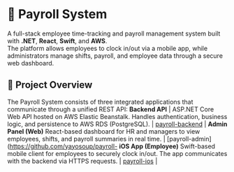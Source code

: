 # 🧾 Payroll System

A full-stack employee time-tracking and payroll management system built with **.NET**, **React**, **Swift**, and **AWS**.  
The platform allows employees to clock in/out via a mobile app, while administrators manage shifts, payroll, and employee data through a secure web dashboard.

## 🚀 Project Overview

The Payroll System consists of three integrated applications that communicate through a unified REST API:
**Backend API** | ASP.NET Core Web API hosted on AWS Elastic Beanstalk. Handles authentication, business logic, and persistence to AWS RDS (PostgreSQL). | [payroll-backend](https://github.com/yayosoup/payroll-backend) |
**Admin Panel (Web)** React-based dashboard for HR and managers to view employees, shifts, and payroll summaries in real time. | [payroll-admin](https://github.com/yayosoup/payroll-
**iOS App (Employee)** Swift-based mobile client for employees to securely clock in/out. The app communicates with the backend via HTTPS requests. | [payroll-ios](https://github.com/yayosoup/payroll-ios) |
